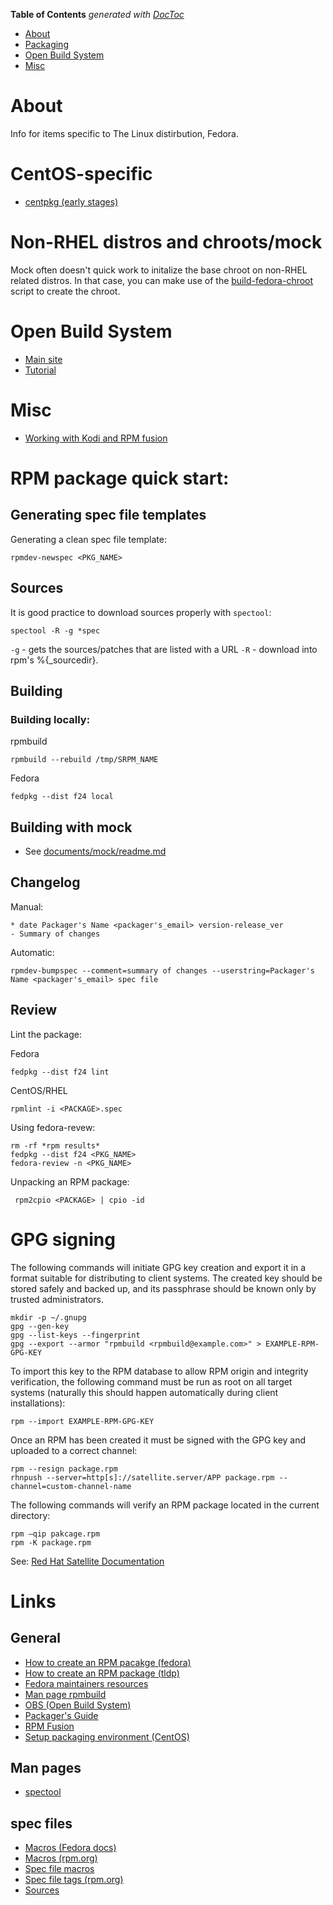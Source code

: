 <!-- START doctoc generated TOC please keep comment here to allow auto update -->
<!-- DON'T EDIT THIS SECTION, INSTEAD RE-RUN doctoc TO UPDATE -->
**Table of Contents**  *generated with [DocToc](https://github.com/thlorenz/doctoc)*

- [About](#about)
- [Packaging](#packaging)
- [Open Build System](#open-build-system)
- [Misc](#misc)

<!-- END doctoc generated TOC please keep comment here to allow auto update -->

# About
Info for items specific to The Linux distirbution, Fedora.

# CentOS-specific

* [centpkg (early stages)](https://wiki.centos.org/HowTos/Centpkg)

# Non-RHEL distros and chroots/mock

Mock often doesn't quick work to initalize the base chroot on non-RHEL related distros. In that case, you can make use of the [build-fedora-chroot](https://github.com/ProfessorKaos64/LibreGeek-Packaging/blob/master/setup-files/build-fedora-chroot.sh) script to create the chroot.

# Open Build System

* [Main site](https://build.opensuse.org/)
* [Tutorial](https://en.opensuse.org/openSUSE:Build_Service_Tutorial)

# Misc

* [Working with Kodi and RPM fusion](http://kodi.wiki/view/HOW-TO:Install_Kodi_on_Fedora_23_using_RPMFusion_packages#Configuring_Fedora_.2F_Installing_Dependencies)

# RPM package quick start:

## Generating spec file templates

Generating a clean spec file template:

```
rpmdev-newspec <PKG_NAME>
```

## Sources

It is good practice to download sources properly with `spectool`:
```
spectool -R -g *spec
```

`-g` - gets the sources/patches that are listed with a URL
`-R` - download into rpm's %{_sourcedir}.

## Building

### Building locally:

rpmbuild
```
rpmbuild --rebuild /tmp/SRPM_NAME
```

Fedora
```
fedpkg --dist f24 local
```

## Building with mock

* See [documents/mock/readme.md](https://github.com/ProfessorKaos64/documents/blob/master/mock/readme.md)

## Changelog

Manual:
```
* date Packager's Name <packager's_email> version-release_ver
- Summary of changes
```

Automatic:
```
rpmdev-bumpspec --comment=summary of changes --userstring=Packager's Name <packager's_email> spec file 
```

## Review

Lint the package:

Fedora
```
fedpkg --dist f24 lint
```

CentOS/RHEL
```
rpmlint -i <PACKAGE>.spec
```

Using fedora-revew:

```
rm -rf *rpm results*
fedpkg --dist f24 <PKG_NAME>
fedora-review -n <PKG_NAME>
```

Unpacking an RPM package:

```
 rpm2cpio <PACKAGE> | cpio -id 
 ```
 
 # GPG signing
 
The following commands will initiate GPG key creation and export it in a format suitable for distributing to client systems. The created key should be stored safely and backed up, and its passphrase should be known only by trusted administrators.

```
mkdir -p ~/.gnupg
gpg --gen-key
gpg --list-keys --fingerprint
gpg --export --armor "rpmbuild <rpmbuild@example.com>" > EXAMPLE-RPM-GPG-KEY
```

To import this key to the RPM database to allow RPM origin and integrity verification, the following command must be run as root on all target systems (naturally this should happen automatically during client installations):

```
rpm --import EXAMPLE-RPM-GPG-KEY
```

Once an RPM has been created it must be signed with the GPG key and uploaded to a correct channel:

```
rpm --resign package.rpm
rhnpush --server=http[s]://satellite.server/APP package.rpm --channel=custom-channel-name
```

The following commands will verify an RPM package located in the current directory:

```
rpm –qip pakcage.rpm
rpm -K package.rpm
``` 
See: [Red Hat Satellite Documentation](https://access.redhat.com/documentation/en-US/Red_Hat_Network_Satellite/5.3/html/Deployment_Guide/satops-rpm-building.html)

# Links

## General

* [How to create an RPM pacakge (fedora)](https://fedoraproject.org/wiki/How_to_create_an_RPM_package)
* [How to create an RPM package (tldp)](http://www.tldp.org/HOWTO/RPM-HOWTO/build.html)
* [Fedora maintainers resources](https://fedoraproject.org/wiki/Category:Package_Maintainers?rd=PackageMaintainers#Procedures.2C_Policies_and_Guides)
* [Man page rpmbuild](http://www.rpm.org/max-rpm-snapshot/rpmbuild.8.html)
* [OBS (Open Build System)](https://build.opensuse.org/)
* [Packager's Guide](https://docs.fedoraproject.org/en-US/Fedora_Draft_Documentation/0.1/html/Packagers_Guide/)
* [RPM Fusion](http://rpmfusion.org/)
* [Setup packaging environment (CentOS)](https://wiki.centos.org/HowTos/SetupRpmBuildEnvironment)

## Man pages

* [spectool](http://www.unix.com/man-page/centos/1/spectool/)

## spec files

 * [Macros (Fedora docs)](https://fedoraproject.org/wiki/Packaging:RPMMacros?rd=Packaging/RPMMacros)
 * [Macros (rpm.org)](http://www.rpm.org/wiki/PackagerDocs/Macros)
 * [Spec file macros](http://www.rpm.org/max-rpm/s1-rpm-specref-macros.html)
 * [Spec file tags (rpm.org)](http://rpm.org/api/4.4.2.2/specfile.html)
 * [Sources](https://fedoraproject.org/wiki/Packaging:SourceURL?rd=Packaging/SourceURL)
